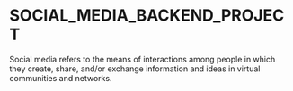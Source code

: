 # SOCIAL_MEDIA_BACKEND_PROJECT
 Social media refers to the means of interactions among people in which they create, share, and/or exchange information and ideas in virtual communities and networks.
